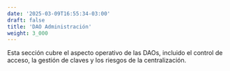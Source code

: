 ```yaml
---
date: '2025-03-09T16:55:34-03:00'
draft: false
title: 'DAO Administración'
weight: 3_000
---
```


Esta sección cubre el aspecto operativo de las DAOs, incluido el control de acceso, la gestión de claves y los riesgos de la centralización.
